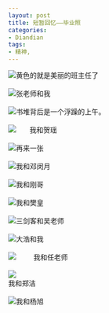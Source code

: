 ```yaml
---
layout: post
title: 短暂回忆——毕业照
categories:
- Diandian
tags:
- 精神, 
---
```

<img src="http://m1.img.srcdd.com/farm4/d/2012/0627/10/5CBD648F4302992DA8AB8F4486DCF353_B500_900_500_333.JPEG" />黄色的就是美丽的班主任了
<br />
<br />
<img src="http://m1.img.srcdd.com/farm4/d/2012/0627/10/02CD59FBA6B0A3747EB379D9FFB6706F_B500_900_500_333.JPEG" />张老师和我
<br />
<br />
<img src="http://m2.img.srcdd.com/farm5/d/2012/0627/10/7B7F9820BBD9BA6BC16440456C369EE8_B500_900_500_375.JPEG" />书堆背后是一个浮躁的上午。
<br />
<br />
<img src="http://m1.img.srcdd.com/farm4/d/2012/0627/10/35FE0A6CC4BB51CB6802C89321A8CB7F_B500_900_500_666.JPEG" />&nbsp;&nbsp;&nbsp;&nbsp;&nbsp;&nbsp; 我和贺瑶
<br />
<br />
<img src="http://m2.img.srcdd.com/farm4/d/2012/0627/10/189DE4F9E60F5234754C88DD9DFDF223_B500_900_500_375.JPEG" />再来一张
<br />
<br />
<img src="http://m2.img.srcdd.com/farm4/d/2012/0627/10/5EAD77548D5C21437CD1075AAED2E014_B500_900_500_375.JPEG" />我和邓闵月
<br />
<br />
<img src="http://m2.img.srcdd.com/farm5/d/2012/0627/10/E8DE54DB75878B1385E9CB6E113C9A63_B500_900_500_375.JPEG" />我和刚哥
<br />
<br />
<img src="http://m1.img.srcdd.com/farm5/d/2012/0627/10/84A479DD9A817A04B3BE93C722CBCD1E_B500_900_500_375.JPEG" />我和樊皇
<br />
<br />
<img src="http://m2.img.srcdd.com/farm4/d/2012/0627/10/4CC54044E5BADAD9B6490115136319EB_B500_900_500_375.JPEG" />三剑客和吴老师
<br />
<br />
<img src="http://m3.img.srcdd.com/farm5/d/2012/0627/10/724CDFB810729393323F2801A43C4B41_B500_900_500_333.JPEG" />大浩和我
<br />
<br />
<img src="http://m3.img.srcdd.com/farm5/d/2012/0627/10/4026ADAC8DE27012F690ECF64C8DFF20_B500_900_500_333.JPEG" />&nbsp;&nbsp;&nbsp;&nbsp;&nbsp;&nbsp;&nbsp;&nbsp; 我和任老师
<br />
<br />
<img src="http://m2.img.srcdd.com/farm5/d/2012/0627/10/818A60E4BE88A0498E24D8954A84E947_B500_900_500_375.JPEG" />
<br />我和郑洁
<br />
<br />
<img src="http://m1.img.srcdd.com/farm4/d/2012/0627/10/6DBF6B30737BF2AB195785A515F8333E_B500_900_500_375.JPEG" />我和杨旭